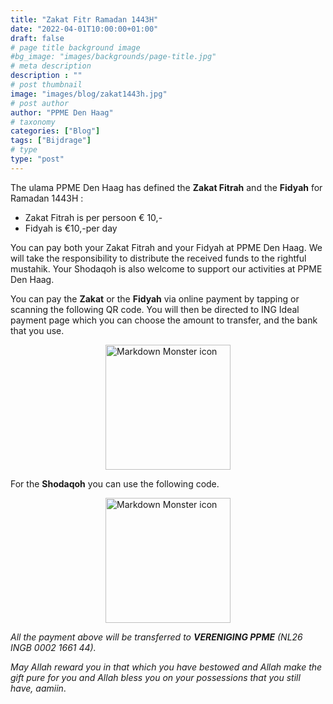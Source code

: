 ```yaml
---
title: "Zakat Fitr Ramadan 1443H"
date: "2022-04-01T10:00:00+01:00"
draft: false
# page title background image
#bg_image: "images/backgrounds/page-title.jpg"
# meta description
description : ""
# post thumbnail
image: "images/blog/zakat1443h.jpg"
# post author
author: "PPME Den Haag"
# taxonomy
categories: ["Blog"]
tags: ["Bijdrage"]
# type
type: "post"
---
```


The ulama PPME Den Haag has defined the **Zakat Fitrah** and the **Fidyah** for Ramadan 1443H :

* Zakat Fitrah is per persoon € 10,-
* Fidyah is €10,-per day

You can pay both your Zakat Fitrah and your Fidyah at PPME Den Haag. We will take the responsibility to distribute the received funds to the rightful mustahik. Your Shodaqoh is also welcome to support our activities at PPME Den Haag.

You can pay the **Zakat** or the **Fidyah** via online payment by tapping or scanning the following QR code.
You will then be directed to ING Ideal payment page which you can choose the amount to transfer, and the bank that you use.
</br>
<div style="display: flex;
justify-content: center;">
<a href="https://www.ing.nl/particulier/betaalverzoek/index.html?trxid=sdDvzYsxxFGKArJCoBWfk96fEPPTyEZa">
<img src="/images/blog/QRzakat.png"
     alt="Markdown Monster icon"
     style="width:200px;height:200px;" />
</a>
</div>

For the **Shodaqoh** you can use the following code.
</br>
<div style="display: flex;
justify-content: center;">
<a href="https://www.ing.nl/particulier/betaalverzoek/index.html?trxid=bw7ZYQ9nqLmcwivt2hCLoyrLsDEqT36O">
<img src="/images/blog/QRsodaqoh.png"
     alt="Markdown Monster icon"
     style="width:200px;height:200px;" />
</a>
</div>

*All the payment above will be transferred to **VERENIGING PPME** (NL26 INGB 0002 1661 44).*


*May Allah reward you in that which you have bestowed and Allah make the gift pure for you and Allah bless you on your possessions that you still have, aamiin*.
